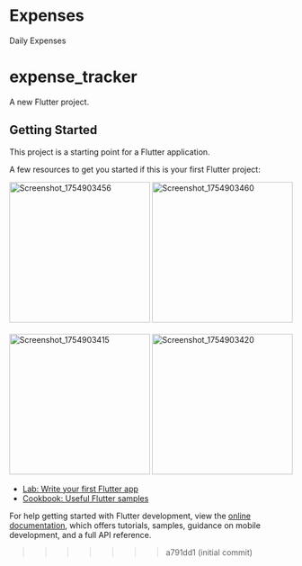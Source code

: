 
# Expenses
Daily Expenses

# expense_tracker

A new Flutter project.

## Getting Started

This project is a starting point for a Flutter application.

A few resources to get you started if this is your first Flutter project:

<img width="250"  alt="Screenshot_1754903456" src="https://github.com/user-attachments/assets/bfac60ad-0d95-4015-9fa9-2322fd50f7cb" />
<img width="250" alt="Screenshot_1754903460" src="https://github.com/user-attachments/assets/3b1700e1-7cd1-4edc-976c-90d6844bc30e" />
<br/>
<br/>
<img width="250" alt="Screenshot_1754903415" src="https://github.com/user-attachments/assets/3c0417c0-712b-4b5f-99f3-41e9b2a5462b" />
<img width="250" alt="Screenshot_1754903420" src="https://github.com/user-attachments/assets/567fbd49-96aa-434f-876d-af3f3d90c7b6" />


- [Lab: Write your first Flutter app](https://docs.flutter.dev/get-started/codelab)
- [Cookbook: Useful Flutter samples](https://docs.flutter.dev/cookbook)

For help getting started with Flutter development, view the
[online documentation](https://docs.flutter.dev/), which offers tutorials,
samples, guidance on mobile development, and a full API reference.
>>>>>>> a791dd1 (initial commit)
